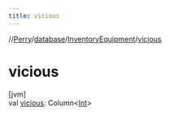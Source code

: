 ```yaml
---
title: vicious
---
```

//[Perry](../../../index.html)/[database](../index.html)/[InventoryEquipment](index.html)/[vicious](vicious.html)



# vicious



[jvm]\
val [vicious](vicious.html): Column<[Int](https://kotlinlang.org/api/latest/jvm/stdlib/kotlin/-int/index.html)>




